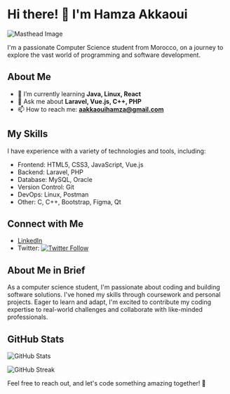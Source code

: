 # Hi there! 👋 I'm Hamza Akkaoui

![Masthead Image](https://libg.s3.us-east-2.amazonaws.com/download/1076/1076-Its-Time-To-Program-Something.jpg)

I'm a passionate Computer Science student from Morocco, on a journey to explore the vast world of programming and software development.

## About Me

- 🌱 I’m currently learning **Java, Linux, React**
- 💬 Ask me about **Laravel, Vue.js, C++, PHP**
- 📫 How to reach me: **aakkaouihamza@gmail.com**

## My Skills

I have experience with a variety of technologies and tools, including:

- Frontend: HTML5, CSS3, JavaScript, Vue.js
- Backend: Laravel, PHP
- Database: MySQL, Oracle
- Version Control: Git
- DevOps: Linux, Postman
- Other: C, C++, Bootstrap, Figma, Qt

## Connect with Me

- [LinkedIn](https://www.linkedin.com/in/hamza-akkaoui-4954581ab)
- Twitter: [![Twitter Follow](https://img.shields.io/twitter/follow/hamzaakkaoui?logo=twitter&style=for-the-badge)](https://twitter.com/hamzaakkaoui)

## About Me in Brief

As a computer science student, I'm passionate about coding and building software solutions. I've honed my skills through coursework and personal projects. Eager to learn and adapt, I'm excited to contribute my coding expertise to real-world challenges and collaborate with like-minded professionals.

## GitHub Stats

![GitHub Stats](https://github-readme-stats.vercel.app/api?username=hamzaakkaoui&show_icons=true&locale=en)

![GitHub Streak](https://github-readme-streak-stats.herokuapp.com/?user=hamzaakkaoui)

Feel free to reach out, and let's code something amazing together! 🚀
